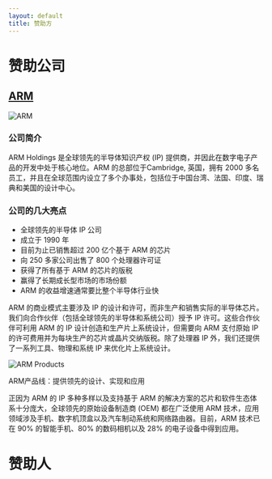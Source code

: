```yaml
---
layout: default
title: 赞助方
---
```


# 赞助公司

## [ARM](id:arm)

![ARM](https://a248.e.akamai.net/camo.github.com/9f7fd83529b97b6a210b8bda9111015bf914ab97/687474703a2f2f7777772e61726d2e636f6d2f7a682f696d616765732f41524d2d4c6f676f2d50726f64756374506963747572652e706e67)

### 公司简介

ARM Holdings 是全球领先的半导体知识产权 (IP) 提供商，并因此在数字电子产品的开发中处于核心地位。ARM 的总部位于Cambridge, 英国，拥有 2000 多名员工，并且在全球范围内设立了多个办事处，包括位于中国台湾、法国、印度、瑞典和美国的设计中心。

### 公司的几大亮点

* 全球领先的半导体 IP 公司
* 成立于 1990 年
* 目前为止已销售超过 200 亿个基于 ARM 的芯片
* 向 250 多家公司出售了 800 个处理器许可证
* 获得了所有基于 ARM 的芯片的版税
* 赢得了长期成长型市场的市场份额
* ARM 的收益增速通常要比整个半导体行业快


ARM 的商业模式主要涉及 IP 的设计和许可，而非生产和销售实际的半导体芯片。我们向合作伙伴（包括全球领先的半导体和系统公司）授予 IP 许可。这些合作伙伴可利用 ARM 的 IP 设计创造和生产片上系统设计，但需要向 ARM 支付原始 IP 的许可费用并为每块生产的芯片或晶片交纳版税。除了处理器 IP 外，我们还提供了一系列工具、物理和系统 IP 来优化片上系统设计。

![ARM Products](https://a248.e.akamai.net/camo.github.com/439b68dc20bc12f35a364736ea2eff6c5a432ada/687474703a2f2f7777772e61726d2e636f6d2f7a682f696d616765732f636f766572666c6f772f41524d5f70726f647563745f6f66666572696e675f77436869702e6a7067)  

ARM产品线：提供领先的设计、实现和应用

正因为 ARM 的 IP 多种多样以及支持基于 ARM 的解决方案的芯片和软件生态体系十分庞大，全球领先的原始设备制造商 (OEM) 都在广泛使用 ARM 技术，应用领域涉及手机、数字机顶盒以及汽车制动系统和网络路由器。目前，ARM 技术已在 90% 的智能手机、80% 的数码相机以及 28% 的电子设备中得到应用。



# 赞助人

